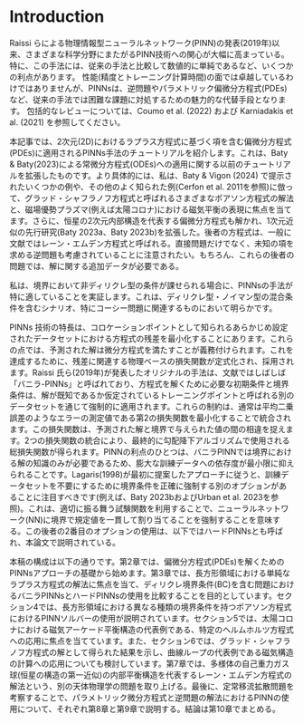 # Introduction

Raissi らによる物理情報型ニューラルネットワーク(PINN)の発表(2019年)以来、さまざまな科学分野にまたがるPINN技術への関心が大幅に高まっている。特に、この手法には、従来の手法と比較して数値的に単純であるなど、いくつかの利点があります。 性能(精度とトレーニング計算時間)の面では卓越しているわけではありませんが、PINNsは、逆問題やパラメトリック偏微分方程式(PDEs)など、従来の手法では困難な課題に対処するための魅力的な代替手段となります。 包括的なレビューについては、Coumo et al. (2022) および Karniadakis et al. (2021) を参照してください。

本記事では、2次元(2D)におけるラプラス方程式に基づく項を含む偏微分方程式(PDEs)に適用されるPINNs手法のチュートリアルを紹介します。これは、Baty & Baty(2023)による常微分方程式(ODEs)への適用に関する以前のチュートリアルを拡張したものです。より具体的には、私は、Baty & Vigon (2024) で提示されたいくつかの例や、その他のよく知られた例(Cerfon et al. 2011を参照)に倣って、グラッド・シャフラノフ方程式と呼ばれるさまざまなポアソン方程式の解法と、磁場優勢プラズマ(例えば太陽コロナ)における磁気平衡の表現に焦点を当てます。さらに、恒星の2次元内部構造を代表する偏微分方程式も解かれ、1次元近似の先行研究(Baty 2023a、Baty 2023b)を拡張した。後者の方程式は、一般に文献ではレーン・エムデン方程式と呼ばれる。直接問題だけでなく、未知の項を求める逆問題も考慮されていることに注意されたい。もちろん、これらの後者の問題では、解に関する追加データが必要である。

私は、境界において非ディリクレ型の条件が課せられる場合に、PINNsの手法が特に適していることを実証します。これは、ディリクレ型・ノイマン型の混合条件を含むシナリオ、特にコーシー問題に関連するものにおいて明らかです。

PINNs 技術の特長は、コロケーションポイントとして知られるあらかじめ設定されたデータセットにおける方程式の残差を最小化することにあります。これらの点では、予測された解は微分方程式を満たすことが義務付けられます。これを達成するために、残差に関連する物理ベースの損失関数が定式化され、採用されます。Raissi 氏ら(2019年)が発表したオリジナルの手法は、文献ではしばしば「バニラ-PINNs」と呼ばれており、方程式を解くために必要な初期条件と境界条件は、解が既知であるか仮定されているトレーニングポイントと呼ばれる別のデータセットを通じて強制的に適用されます。これらの制約は、通常は平均二乗誤差のようなエラーの測定値である第2の損失関数を最小化することで統合されます。この損失関数は、予測された解と境界で与えられた値の間の相違を捉えます。2つの損失関数の統合により、最終的に勾配降下アルゴリズムで使用される総損失関数が得られます。PINNの利点のひとつは、バニラPINNでは境界における解の知識のみが必要であるため、膨大な訓練データへの依存度が最小限に抑えられることです。Lagaris(1998)が最初に提案したアプローチに従うと、訓練データセットを不要にするために境界条件を正確に強制する別のオプションがあることに注目すべきです(例えば、Baty 2023bおよびUrban et al. 2023を参照)。これは、適切に振る舞う試験関数を利用することで、ニューラルネットワーク(NN)に境界で規定値を一貫して割り当てることを強制することを意味する。この後者の2番目のオプションの使用は、以下ではハードPINNsとも呼ばれ、本論文で説明されている。

本稿の構成は以下の通りです。第2章では、偏微分方程式(PDEs)を解くためのPINNsアプローチの基礎から始めます。第3章では、長方形領域における単純なラプラス方程式の解法に焦点を当て、ディリクレ境界条件(BC)を含む問題におけるバニラPINNsとハードPINNsの使用を比較することを目的としています。セクション4では、長方形領域における異なる種類の境界条件を持つポアソン方程式におけるPINNソルバーの使用が説明されています。セクション5では、太陽コロナにおける磁気アーケード平衡構造の代表例である、特定のヘルムホルツ方程式への応用に焦点を当てています。また、セクション6では、グラッド・シャフラノフ方程式の解として得られた結果を示し、曲線ループの代表例である磁気構造の計算への応用についても検討しています。第7章では、多様体の自己重力ガス球(恒星の構造の第一近似)の内部平衡構造を代表するレーン・エムデン方程式の解法という、別の天体物理学の問題を取り上げる。最後に、定常移流拡散問題を考察することで、パラメトリック微分方程式と逆問題の解法におけるPINNの使用について、それぞれ第8章と第9章で説明する。結論は第10章でまとめる。
